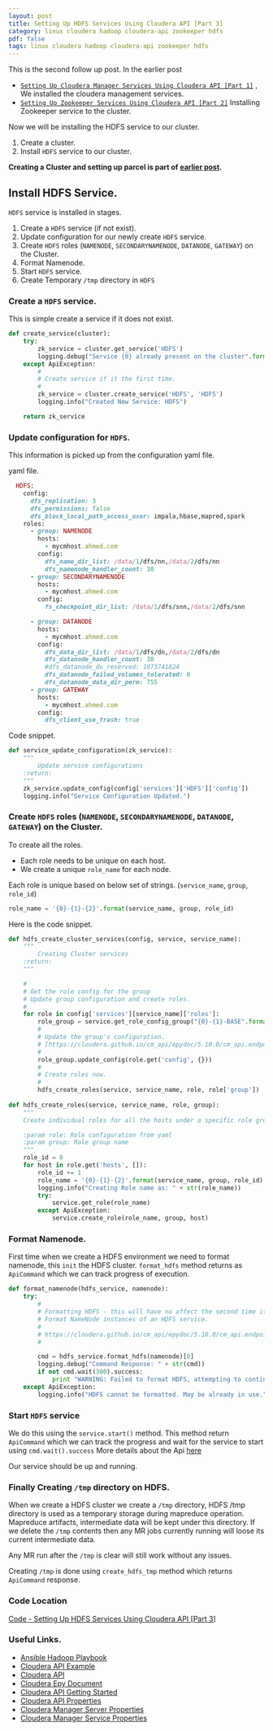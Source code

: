 ```yaml
---
layout: post
title: Setting Up HDFS Services Using Cloudera API [Part 3]
category: linux cloudera hadoop cloudera-api zookeeper hdfs
pdf: false
tags: linux cloudera hadoop cloudera-api zookeeper hdfs
---
```


This is the second follow up post. In the earlier post 

- [`Setting Up Cloudera Manager Services Using Cloudera API [Part 1]`](https://ahmedzbyr.github.io/setting-up-cloudera-manager-services/) , We installed the cloudera management services. 
- [`Setting Up Zookeeper Services Using Cloudera API [Part 2]`](https://ahmedzbyr.github.io/setting-up-zookeeper-service-cloudera-api/) Installing Zookeeper service to the cluster.

Now we will be installing the HDFS service to our cluster.

1. Create a cluster.
2. Install `HDFS` service to our cluster.

**Creating a Cluster and setting up parcel is part of [earlier post](https://ahmedzbyr.github.io/setting-up-zookeeper-service-cloudera-api/).**


## Install HDFS Service.

`HDFS` service is installed in stages.

1. Create a `HDFS` service (if not exist).
2. Update configuration for our newly create `HDFS` service.
3. Create `HDFS` roles (`NAMENODE`, `SECONDARYNAMENODE`, `DATANODE`, `GATEWAY`) on the Cluster.
4. Format Namenode.
5. Start `HDFS` service.
6. Create Temporary `/tmp` directory in `HDFS`

### Create a `HDFS` service.

This is simple create a service if it does not exist.

``` python
def create_service(cluster):
    try:
        zk_service = cluster.get_service('HDFS')
        logging.debug("Service {0} already present on the cluster".format('HDFS'))
    except ApiException:
        #
        # Create service if it the first time.
        #
        zk_service = cluster.create_service('HDFS', 'HDFS')
        logging.info("Created New Service: HDFS")

    return zk_service
```

### Update configuration for `HDFS`.

This information is picked up from the configuration yaml file.

yaml file.

``` ruby
  HDFS:
    config:
      dfs_replication: 3
      dfs_permissions: false
      dfs_block_local_path_access_user: impala,hbase,mapred,spark
    roles:
      - group: NAMENODE
        hosts:
          - mycmhost.ahmed.com
        config:
          dfs_name_dir_list: /data/1/dfs/nn,/data/2/dfs/nn
          dfs_namenode_handler_count: 30
      - group: SECONDARYNAMENODE
        hosts:
          - mycmhost.ahmed.com
        config:
          fs_checkpoint_dir_list: /data/1/dfs/snn,/data/2/dfs/snn

      - group: DATANODE
        hosts:
          - mycmhost.ahmed.com
        config:
          dfs_data_dir_list: /data/1/dfs/dn,/data/2/dfs/dn
          dfs_datanode_handler_count: 30
          #dfs_datanode_du_reserved: 1073741824
          dfs_datanode_failed_volumes_tolerated: 0
          dfs_datanode_data_dir_perm: 755
      - group: GATEWAY
        hosts:
          - mycmhost.ahmed.com
        config:
          dfs_client_use_trash: true
```

Code snippet.

``` python
def service_update_configuration(zk_service):
    """
        Update service configurations
    :return:
    """
    zk_service.update_config(config['services']['HDFS']['config'])
    logging.info("Service Configuration Updated.")
```

### Create `HDFS` roles (`NAMENODE`, `SECONDARYNAMENODE`, `DATANODE`, `GATEWAY`) on the Cluster.

To create all the roles. 

- Each role needs to be unique on each host.
- We create a unique `role_name` for each node.

Each role is unique based on below set of strings. (`service_name`, `group`, `role_id`)

``` python
role_name = '{0}-{1}-{2}'.format(service_name, group, role_id)
```

Here is the code snippet.

``` python
def hdfs_create_cluster_services(config, service, service_name):
    """
        Creating Cluster services
    :return:
    """

    #
    # Get the role config for the group
    # Update group configuration and create roles.
    #
    for role in config['services'][service_name]['roles']:
        role_group = service.get_role_config_group("{0}-{1}-BASE".format(service_name, role['group']))
        #
        # Update the group's configuration.
        # [https://cloudera.github.io/cm_api/epydoc/5.10.0/cm_api.endpoints.role_config_groups.ApiRoleConfigGroup-class.html#update_config]
        #
        role_group.update_config(role.get('config', {}))
        #
        # Create roles now.
        #
        hdfs_create_roles(service, service_name, role, role['group'])
        
def hdfs_create_roles(service, service_name, role, group):
    """
    Create individual roles for all the hosts under a specific role group

    :param role: Role configuration from yaml
    :param group: Role group name
    """
    role_id = 0
    for host in role.get('hosts', []):
        role_id += 1
        role_name = '{0}-{1}-{2}'.format(service_name, group, role_id)
        logging.info("Creating Role name as: " + str(role_name))
        try:
            service.get_role(role_name)
        except ApiException:
            service.create_role(role_name, group, host)        
```


### Format Namenode.

First time when we create a HDFS environment we need to format namenode, this `init` the HDFS cluster.
`format_hdfs` method returns as `ApiCommand` which we can track progress of execution.

``` python
def format_namenode(hdfs_service, namenode):
    try:
        #
        # Formatting HDFS - this will have no affect the second time it runs.
        # Format NameNode instances of an HDFS service.
        #
        # https://cloudera.github.io/cm_api/epydoc/5.10.0/cm_api.endpoints.services.ApiService-class.html#format_hdfs
        #

        cmd = hdfs_service.format_hdfs(namenode)[0]
        logging.debug("Command Response: " + str(cmd))
        if not cmd.wait(300).success:
            print "WARNING: Failed to format HDFS, attempting to continue with the setup"
    except ApiException:
        logging.info("HDFS cannot be formatted. May be already in use.")
```

### Start `HDFS` service

We do this using the `service.start()` method. This method return  `ApiCommand` which we can track the progress and wait for the service to start using `cmd.wait().success`
More details about the Api [here](https://cloudera.github.io/cm_api/apidocs/v14/ns0_apiCommand.html)

Our service should be up and running. 


### Finally Creating `/tmp` directory on HDFS.

When we create a HDFS cluster we create a `/tmp` directory, HDFS /tmp directory is used as a temporary storage during mapreduce operation. 
Mapreduce artifacts, intermediate data will be kept under this directory. If we delete the `/tmp` contents then any MR jobs currently running will loose its current intermediate data. 

Any MR run after the `/tmp` is clear will still work without any issues.

Creating `/tmp` is done using `create_hdfs_tmp` method which returns `ApiCommand` response.

### Code Location

[Code - Setting Up HDFS Services Using Cloudera API [Part 3]](https://github.com/ahmedzbyr/getting_started_cloudera_api/tree/master/hdfs_service_installation)

### Useful Links.

- [Ansible Hadoop Playbook](https://github.com/objectrocket/ansible-hadoop)
- [Cloudera API Example](https://github.com/cloudera/cm_api/blob/master/python/examples/auto-deploy/deploycloudera.py)
- [Cloudera API](https://cloudera.github.io/cm_api/apidocs/v15/index.html)
- [Cloudera Epy Document](https://cloudera.github.io/cm_api/epydoc/5.10.0/index.html)
- [Cloudera API Getting Started](https://ahmedzbyr.github.io/getting-started-with-cloudera-api/)
- [Cloudera API Properties](http://www.cloudera.com/documentation/manager/5-0-x/Cloudera-Manager-Configuration-Properties/Cloudera-Manager-Configuration-Properties.html)
- [Cloudera Manager Server Properties](http://www.cloudera.com/documentation/manager/5-0-x/Cloudera-Manager-Configuration-Properties/cm5config_cmserver.html)
- [Cloudera Manager Service Properties](http://www.cloudera.com/documentation/manager/5-0-x/Cloudera-Manager-Configuration-Properties/cm5config_mgmtservice.html)